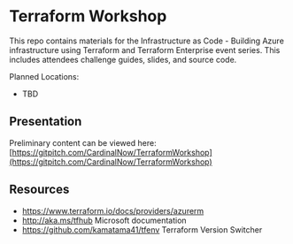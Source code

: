 # Terraform Workshop

This repo contains materials for the Infrastructure as Code - Building Azure infrastructure using Terraform and Terraform Enterprise event series. This includes attendees challenge guides, slides, and source code.

Planned Locations:

* TBD

## Presentation

Preliminary content can be viewed here: [https://gitpitch.com/CardinalNow/TerraformWorkshop](https://gitpitch.com/CardinalNow/TerraformWorkshop)

## Resources

- https://www.terraform.io/docs/providers/azurerm
- http://aka.ms/tfhub Microsoft documentation
- https://github.com/kamatama41/tfenv Terraform Version Switcher